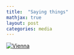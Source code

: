 ```yaml
---
title:  "Saying things"
mathjax: true
layout: post
categories: media
---
```


[![Vienna](https://user-images.githubusercontent.com/4943215/55412536-edbba180-5567-11e9-9c70-6d33bca3f8ed.jpg)](https://f4.bcbits.com/img/0030972589_20.jpg)

